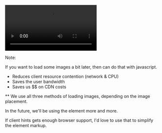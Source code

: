 <video  autoplay loop>
	<source src="https://iamcarrico.com/talks/2016/the-wild-west-of-media-performance/resources/video/picture_element.mp4" type="video/mp4" />
</video>


Note:

If you want to load some images a bit later, then can do that with javascript.

* Reduces client resource contention (network & CPU)
* Saves the user bandwidth
* Saves us $$ on CDN costs

** We use all three methods of loading images, depending on the image placement.

In the future, we'll be using the <Picture> element more and more.

If client hints gets enough browser support, I'd love to use that to simplify the <Picture> element markup.
